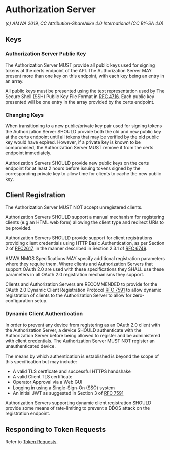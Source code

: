 # Authorization Server

_(c) AMWA 2019, CC Attribution-ShareAlike 4.0 International (CC BY-SA 4.0)_

## Keys

### Authorization Server Public Key

The Authorization Server MUST provide all public keys used for signing tokens at the certs endpoint of the API. The
Authorization Server MAY present more than one key on this endpoint, with each key being an entry in an array.

All public keys must be presented using the text representation used by The Secure Shell (SSH) Public Key File Format
in [RFC 4716][RFC-4716]. Each public key presented will be one entry in the array provided by the certs endpoint.

### Changing Keys

When transitioning to a new public/private key pair used for signing tokens the Authorization Server SHOULD provide
both the old and new public key at the certs endpoint until all tokens that may be verified by the old public key
would have expired. However, if a private key is known to be compromised, the Authorization Server MUST remove it
from the certs endpoint immediately.

Authorization Servers SHOULD provide new public keys on the certs endpoint for at least 2 hours before issuing tokens
signed by the corresponding private key to allow time for clients to cache the new public key.

## Client Registration

The Authorization Server MUST NOT accept unregistered clients.

Authorization Servers SHOULD support a manual mechanism for registering clients (e.g an HTML web form) allowing the
client type and redirect URIs to be provided.

Authorization Servers SHOULD provide support for client registrations providing client credentials using HTTP Basic 
Authentication, as per Section 2 of [RFC2617][RFC-2617], in the manner described in Section 2.3.1 of [RFC 6749][RFC-6749].

AMWA NMOS Specifications MAY specify additional registration parameters where they require them. Where clients and
Authorization Servers that support OAuth 2.0 are used with these specifications they SHALL use these parameters in
all OAuth 2.0 registration mechanisms they support.

Clients and Authorization Servers are RECOMMENDED to provide for the OAuth 2.0 Dynamic Client Registration Protocol
[RFC 7591][RFC-7591] to allow dynamic registration of clients to the Authorization Server to
allow for zero-configuration setup.

### Dynamic Client Authentication

In order to prevent any device from registering as an OAuth 2.0 client with the Authorization Server, a device SHOULD 
authenticate with the Authorization Server before being allowed to register and be administered with client credentials. The 
Authorization Server MUST NOT register an unauthenticated device.

The means by which authentication is established is beyond the scope of this specification but may include:
- A valid TLS certficate and successful HTTPS handshake
- A valid Client TLS certificate
- Operator Approval via a Web GUI
- Logging in using a Single-Sign-On (SSO) system
- An initial JWT as suggested in Section 3 of [RFC 7591][RFC-7591]

Authorization Servers supporting dynamic client registration SHOULD provide some means of rate-limiting to prevent a DDOS attack 
on the registration endpoint.

## Responding to Token Requests

Refer to [Token Requests](./4.2.%20-%20Token%20Requests.md).


[RFC-2617]: https://tools.ietf.org/html/rfc2617 "HTTP Authentication: Basic and Digest Access Authentication"

[RFC-4716]: https://tools.ietf.org/html/rfc4716 "The Secure Shell (SSH) Public Key File Format"

[RFC-6749]: https://tools.ietf.org/html/rfc6749 "The OAuth 2.0 Authorization Framework"

[RFC-7591]: https://tools.ietf.org/html/rfc7591 "OAuth 2.0 Dynamic Client Registration Protocol"
